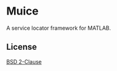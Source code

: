 Muice
=====

A service locator framework for MATLAB.

License
-------

[BSD 2-Clause](http://opensource.org/licenses/bsd-license.php)
